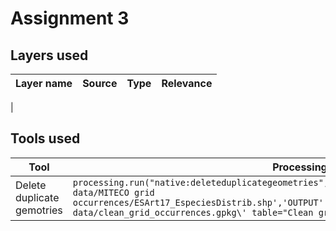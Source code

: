 # Assignment 3 
## Layers used 
| Layer name | Source | Type | Relevance | 
|---|---|---|---|
| 
## Tools used 
| Tool | Processing history | Explanation | 
|---|---|---|
| Delete duplicate gemotries |  ```processing.run("native:deleteduplicategeometries", {'INPUT':'C:/Users/localuser/Documents/GIS data/MITECO grid occurrences/ESArt17_EspeciesDistrib.shp','OUTPUT':'ogr:dbname=\'C:/Users/localuser/Documents/GIS data/clean_grid_occurrences.gpkg\' table="Clean grid Occurrences" (geom)'}) ``` | 
